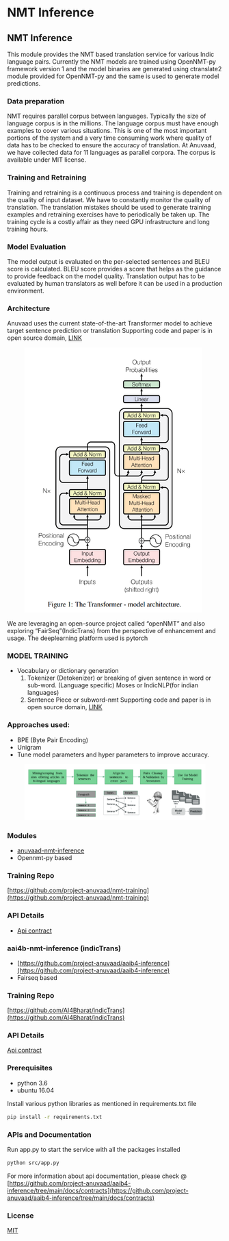 # NMT Inference

## NMT Inference

This module provides the NMT based translation service for various Indic language pairs. Currently the NMT models are trained using OpenNMT-py framework version 1 and the model binaries are generated using ctranslate2 module provided for OpenNMT-py and the same is used to generate model predictions.

### Data preparation

NMT requires parallel corpus between languages. Typically the size of language corpus is in the millions. The language corpus must have enough examples to cover various situations. This is one of the most important portions of the system and a very time consuming work where quality of data has to be checked to ensure the accuracy of translation. At Anuvaad, we have collected data for 11 languages as parallel corpora. The corpus is available under MIT license.

### Training and Retraining

Training and retraining is a continuous process and training is dependent on the quality of input dataset. We have to constantly monitor the quality of translation. The translation mistakes should be used to generate training examples and retraining exercises have to periodically be taken up. The training cycle is a costly affair as they need GPU infrastructure and long training hours.

### Model Evaluation

The model output is evaluated on the per-selected sentences and BLEU score is calculated. BLEU score provides a score that helps as the guidance to provide feedback on the model quality. Translation output has to be evaluated by human translators as well before it can be used in a production environment.

### Architecture

Anuvaad uses the current state-of-the-art Transformer model to achieve target sentence prediction or translation Supporting code and paper is in open source domain, [LINK](https://arxiv.org/abs/1706.03762)



<figure><img src="../.gitbook/assets/image (2).png" alt=""><figcaption></figcaption></figure>

We are leveraging an open-source project called “openNMT” and also exploring “FairSeq”(IndicTrans) from the perspective of enhancement and usage. The deeplearning platform used is pytorch

### MODEL TRAINING

* Vocabulary or dictionary generation
  1. Tokenizer (Detokenizer) or breaking of given sentence in word or sub-word. (Language specific) Moses or IndicNLP(for indian languages)
  2. Sentence Piece or subword-nmt Supporting code and paper is in open source domain, [LINK](https://github.com/google/sentencepiece.git)

### Approaches used:

* BPE (Byte Pair Encoding)
* Unigram
* Tune model parameters and hyper parameters to improve accuracy.

<figure><img src="../.gitbook/assets/image (1) (1) (1) (1).png" alt=""><figcaption></figcaption></figure>

### Modules

* [anuvaad-nmt-inference](https://github.com/project-anuvaad/anuvaad/tree/develop/anuvaad-nmt-inference)&#x20;
* Opennmt-py based

### Training Repo

[https://github.com/project-anuvaad/nmt-training](https://github.com/project-anuvaad/nmt-training)

### API Details

* [Api contract](https://github.com/project-anuvaad/anuvaad/tree/develop/anuvaad-nmt-inference/docs/contracts/apis)&#x20;

### aai4b-nmt-inference (indicTrans)

* [https://github.com/project-anuvaad/aaib4-inference](https://github.com/project-anuvaad/aaib4-inference)
* Fairseq based

### Training Repo

[https://github.com/AI4Bharat/indicTrans](https://github.com/AI4Bharat/indicTrans)

### API Details

[Api contract](https://github.com/project-anuvaad/aaib4-inference/tree/main/docs/contracts/apis)

### Prerequisites

* python 3.6
* ubuntu 16.04

Install various python libraries as mentioned in requirements.txt file

```bash
pip install -r requirements.txt
```

### APIs and Documentation

Run app.py to start the service with all the packages installed

```bash
python src/app.py
```

For more information about api documentation, please check @ [https://github.com/project-anuvaad/aaib4-inference/tree/main/docs/contracts](https://github.com/project-anuvaad/aaib4-inference/tree/main/docs/contracts)

### License

[MIT](https://choosealicense.com/licenses/mit/)
